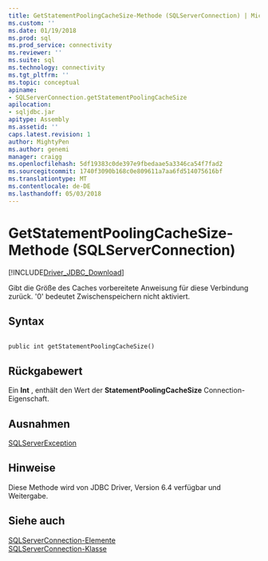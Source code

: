 ```yaml
---
title: GetStatementPoolingCacheSize-Methode (SQLServerConnection) | Microsoft Docs
ms.custom: ''
ms.date: 01/19/2018
ms.prod: sql
ms.prod_service: connectivity
ms.reviewer: ''
ms.suite: sql
ms.technology: connectivity
ms.tgt_pltfrm: ''
ms.topic: conceptual
apiname:
- SQLServerConnection.getStatementPoolingCacheSize
apilocation:
- sqljdbc.jar
apitype: Assembly
ms.assetid: ''
caps.latest.revision: 1
author: MightyPen
ms.author: genemi
manager: craigg
ms.openlocfilehash: 5df19383c0de397e9fbedaae5a3346ca54f7fad2
ms.sourcegitcommit: 1740f3090b168c0e809611a7aa6fd514075616bf
ms.translationtype: MT
ms.contentlocale: de-DE
ms.lasthandoff: 05/03/2018
---
```

# <a name="getstatementpoolingcachesize-method-sqlserverconnection"></a>GetStatementPoolingCacheSize-Methode (SQLServerConnection)
[!INCLUDE[Driver_JDBC_Download](../../../includes/driver_jdbc_download.md)]

 Gibt die Größe des Caches vorbereitete Anweisung für diese Verbindung zurück. '0' bedeutet Zwischenspeichern nicht aktiviert.

## <a name="syntax"></a>Syntax  
  
```  
  
public int getStatementPoolingCacheSize()  
```  

## <a name="return-value"></a>Rückgabewert
 Ein **Int** , enthält den Wert der **StatementPoolingCacheSize** Connection-Eigenschaft.

## <a name="exceptions"></a>Ausnahmen  
 [SQLServerException](../../../connect/jdbc/reference/sqlserverexception-class.md)  
 
## <a name="remarks"></a>Hinweise  
 Diese Methode wird von JDBC Driver, Version 6.4 verfügbar und Weitergabe.
 
## <a name="see-also"></a>Siehe auch  
 [SQLServerConnection-Elemente](../../../connect/jdbc/reference/sqlserverconnection-members.md)   
 [SQLServerConnection-Klasse](../../../connect/jdbc/reference/sqlserverconnection-class.md)  
  
  
